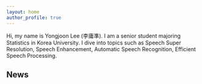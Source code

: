 ```yaml
---
layout: home
author_profile: true
---
```


Hi, my name is Yongjoon Lee (李庸準). I am a senior student majoring Statistics in Korea University. I dive into topics such as Speech Super Resolution, Speech Enhancement, Automatic Speech Recognition, Efficient Speech Processing.


## News
